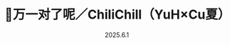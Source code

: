 ---
layout: Cover
permalink: /WhatIf/
title: 📝万一对了呢／ChiliChill（YuH×Cu夏）
path: 20250601_WhatIf
date: 2025.6.1
youtube: lPbsVBPVfF8
bilibili: BV1cXJAzVEU5
netease: 272145931
qq: 002kYuZ11MMoGX
shorts_youtube: vETH19gkjmI
shorts_bilibili: BV1MyJTzNEbq
---